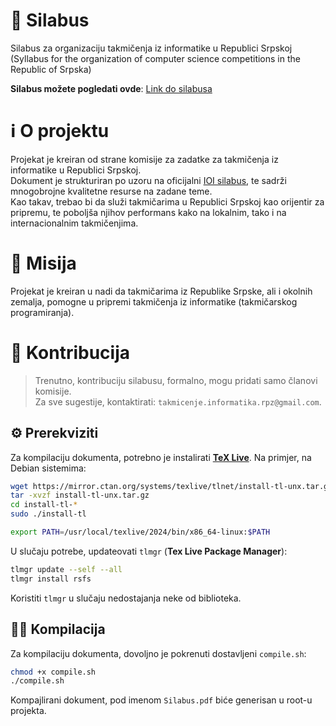 # 📄 Silabus
Silabus za organizaciju takmičenja iz informatike u Republici Srpskoj <br/>
(Syllabus for the organization of computer science competitions in the Republic of Srpska)

**Silabus možete pogledati ovde**: [Link do silabusa](./Silabus.pdf)

# ℹ️ O projektu
Projekat je kreiran od strane komisije za zadatke za takmičenja iz informatike u Republici Srpskoj. <br/>
Dokument je strukturiran po uzoru na oficijalni [IOI silabus](https://ioinformatics.org/page/syllabus/12), te sadrži mnogobrojne kvalitetne resurse na zadane teme. <br/>
Kao takav, trebao bi da služi takmičarima u Republici Srpskoj kao orijentir za pripremu, te poboljša njihov performans kako na lokalnim, tako i na internacionalnim takmičenjima.

# 🚀 Misija
Projekat je kreiran u nadi da takmičarima iz Republike Srpske, ali i okolnih zemalja, pomogne u pripremi takmičenja iz informatike (takmičarskog programiranja).

# 💪 Kontribucija
> Trenutno, kontribuciju silabusu, formalno, mogu pridati samo članovi komisije. \
Za sve sugestije, kontaktirati: `takmicenje.informatika.rpz@gmail.com`.

## ⚙️ Prerekviziti
Za kompilaciju dokumenta, potrebno je instalirati [**TeX Live**](https://www.tug.org/texlive/). Na primjer, na Debian sistemima:
```bash
wget https://mirror.ctan.org/systems/texlive/tlnet/install-tl-unx.tar.gz
tar -xvzf install-tl-unx.tar.gz
cd install-tl-*
sudo ./install-tl

export PATH=/usr/local/texlive/2024/bin/x86_64-linux:$PATH
```
U slučaju potrebe, updateovati `tlmgr` (**Tex Live Package Manager**):
```bash
tlmgr update --self --all
tlmgr install rsfs
```
Koristiti `tlmgr` u slučaju nedostajanja neke od biblioteka.

## 👷‍♂️ Kompilacija
Za kompilaciju dokumenta, dovoljno je pokrenuti dostavljeni `compile.sh`: 
```bash
chmod +x compile.sh
./compile.sh
```
Kompajlirani dokument, pod imenom `Silabus.pdf` biće generisan u root-u projekta.
